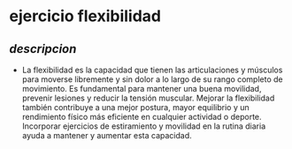 # ejercicio flexibilidad

## *descripcion*
* La flexibilidad es la capacidad que tienen las articulaciones y músculos para moverse libremente y sin dolor a lo largo de su rango completo de movimiento. Es fundamental para mantener una buena movilidad, prevenir lesiones y reducir la tensión muscular. Mejorar la flexibilidad también contribuye a una mejor postura, mayor equilibrio y un rendimiento físico más eficiente en cualquier actividad o deporte. Incorporar ejercicios de estiramiento y movilidad en la rutina diaria ayuda a mantener y aumentar esta capacidad.